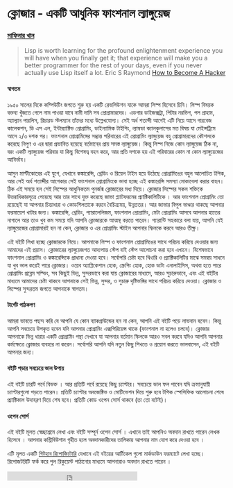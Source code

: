 # ক্লোজার - একটি আধুনিক ফাংশনাল ল্যাঙ্গুয়েজ
### [মাফিনার খান](http://code-shoily.tumblr.com)

> Lisp is worth learning for the profound enlightenment experience you will have when you finally get it; that experience will make you a better programmer for the rest of your days, even if you never actually use Lisp itself a lot.
> Eric S Raymond [How to Become A Hacker](http://www.catb.org/esr/faqs/hacker-howto.html)

#### স্বাগতম
১৯৫০ সালের দিকে কম্পিউটিং জগতে শুরু হয় একটি রেভলিউশন যাকে আমরা লিস্প হিসেবে চিনি। লিস্প বিষয়ক বক্তব্য খুঁজতে গেলে নাম পাওয়া যাবে নামী দামি সব প্রোগ্রামারদের। এডগার ডাইজক্সট্রা, পিটার নরভিগ, পল গ্রাহাম, অ্যাল্যান পারলিস, রিচারড স্টলম্যান তাঁদের মধ্যে উল্লেখযোগ্য। সেই অর্ধ শতাব্দী আগেই এটি নিয়ে আসে গারবেজ কালেকশন, ডি এস এল, ইন্টার‍্যাক্টিভ প্রোগ্রামিং, ডাইন্যামিক টাইপিং, ল্যাম্বডা ক্যালকুলাসের মত বিষয় যা মেইন্সট্রিমে আসে ২/৩ দশক পর। ফাংশনাল প্রোগ্রামিঙ্গের সম্ভ্রান্ত পরিবারের এই প্রোগ্রামিং ল্যাঙ্গুয়েজ বহু প্রোগ্রামারদের কৌশলকে করেছে নিপুণ ও এর দ্বারা প্রভাবিত হয়েছে বর্তমানের প্রায় সমস্ত ল্যাঙ্গুয়েজ। কিন্তু লিস্প নিজে কোন ল্যাঙ্গুয়েজ ঠিক না, বরং একটি ল্যাঙ্গুয়েজ পরিবার যা কিছু বিশেষত্ব বহন করে, আর প্রতি দশকে হয় এই পরিবারের কোন না কোন ল্যাঙ্গুয়েজের আবির্ভাব।

আসুন মাল্টীকোরের এই যুগে, যেখানে কঙ্কারেন্সি, থ্রেডিং ও রিয়েল টাইম হয়ে উঠেছে প্রোগ্রামিঙের বহুল আলোচিত টপিক, আর সেই অর্ধ শতাব্দীর আগেকার সেই ফাংশনাল প্রোগ্রামিংকে ভাবা হচ্ছে এই কঙ্কারেন্সি সমস্যা মোকাবেলা করার বাহন। ঠিক এই সময়ে হল সেই লিস্পের আধুনিকতম পুনর্জন্ম ক্লোজারের মধ্য দিয়ে। ক্লোজার লিস্পের সকল শক্তিকে উত্তরাধিকারসূত্রে পেয়েছে আর তার সাথে যুক্ত করেছে জাভা প্ল্যাটফরমের প্র্যাক্টিকালিটিকে । আর ফাংশনাল প্রোগ্রামিং তো রয়েছেই যা আপনার চিন্তাধারা ও কোডশিলতাকে করবে বৈচিত্র্যময়, উন্নততর। আর জাভার বিপুল ভাণ্ডার থাকছে আপনার ফরমায়েশ খাটার জন্য। কঙ্কারেন্সি, থ্রেডিং, প্যারালেলিজম, ফাংশনাল প্রোগ্রামিং, মেটা প্রোগ্রামিং আসবে আপনার হাতের নাগালে আর তাও খুব কম সময়ে যদি আপনি ক্লোজারকে আত্মস্থ করতে পারেন। গ্যারান্টি সহকারে বলা যায়, আপনি যেই ল্যাঙ্গুয়েজের প্রোগ্রামারই হন না কেন, ক্লোজার ও এর প্রোগ্রামিং স্টাইল আপনার স্কিলকে করবে আরও তীক্ষ্ণ। 

এই বইটি লিখা হচ্ছে ক্লোজারকে নিয়ে। আপনাকে লিস্প ও ফাংশনাল প্রোগ্রামিঙের সাথে পরিচয় করিয়ে দেওয়ার জন্য আমাদের এই প্রয়াস। ক্লোজারের ল্যাঙ্গুয়েজগত আদ্যপান্ত স্টেপ বাই স্টেপ আলোচনা করা হবে এখানে। বিশেষভাবে ফাংশনাল প্রোগ্রামিং ও কঙ্কারেন্সিকে প্রাধান্য দেওয়া হবে। সর্বোপরি চেষ্টা হবে থিওরি ও প্র্যাক্টিকালিটির মাঝে সমন্বয় সাধনে যা খুব ভাল করেই পারে ক্লোজার। ওয়েব অ্যাপ্লিকেশান হোক, স্ক্রেপিং হোক, হোক ডাটা এনালাইসিস, অথবা হতে পারে প্রোগ্রামিং প্রব্লেম সল্ভিং, সব কিছুই ভিন্ন, সুন্দরভাবে করা যায় ক্লোজারের মাধ্যমে, আরও সুচারুভাবে, এবং এই বইটির মাধ্যমে আমাদের চেষ্টা থাকবে আপনাকে সেই ভিন্ন, সুন্দর, ও সুচারু দৃষ্টিভঙ্গির সাথে পরিচয় করিয়ে দেওয়া। ক্লোজার ও লিস্পের সুন্দরতম জগতে আপনাকে স্বাগতম। 

#### টার্গেট পাঠকগণ
আমরা ভাবতে পছন্দ করি যে আপনি যে কোন ব্যাকগ্রাউন্ডের হন না কেন, আপনি এই বইটি পড়ে লাভবান হবেন। কিন্তু আপনি সবচেয়ে উপকৃত হবেন যদি আপনার প্রোগ্রামিং এক্সপিরিয়েন্স থাকে (ফাংশনাল না হলেও চলবে)। ক্লোজার আপনাকে ভিন্ন ধারার একটি প্রোগ্রামিং পন্থা দেখাবে যা আপনার বর্তমান স্কিলকে আরও সবল করবে যদিও আপনি আপনার কর্মক্ষেত্রে ক্লোজার ব্যবহার না করেন। সর্বোপরি আপনি যদি নতুন কিছু শিখতে ও প্রয়োগ করতে ভালবাসেন, এই বইটি আপনার জন্য। 
 
#### বইটি পড়ার সবচেয়ে ভাল উপায়
এই বইটি চারটি পর্বে বিভক্ত । আর প্রতিটি পর্বে রয়েছে কিছু চ্যাপ্টার। সবচেয়ে ভাল ফল পাবেন যদি ক্রমানুযায়ী চ্যাপ্টারগুলো পড়তে পারেন। প্রতিটি চ্যাপ্টার অবজেক্টিভ ও মোটিভেশন দিয়ে শুরু হবে টপিক স্পেসিফিক আলোচনা শেষে প্র্যাক্টিকাল উদাহরণ দিয়ে শেষ হবে। প্রতিটি কোড ওপেন সোর্স থাকবে (তা তো বটেই)। 

#### ওপেন সোর্স

এই বইটি মূলত স্বেচ্ছাশ্রমে লেখা এবং বইটি সম্পূর্ন ওপেন সোর্স । এখানে তাই আপনিও অবদান রাখতে পারেন লেখক হিসেবে । আপনার কন্ট্রিবিউশান গৃহীত হলে অবদানকারীদের তালিকায় আপনার নাম যোগ করে দেওয়া হবে ।

এটি মূলত একটি [গিটহাব রিপোজিটোরি](https://github.com/howtocode-com-bd/clojure.howtocode.com.bd) যেখানে এই বইয়ের আর্টিকেল গুলো মার্কডাউন ফরম্যাটে লেখা হচ্ছে। রিপোজটরিটি ফর্ক করে পুল রিকুয়েস্ট পাঠানোর মাধ্যমে আপনারাও অবদান রাখতে পারেন ।

<iframe src="https://www.facebook.com/plugins/like.php?href=http%3A%2F%2Fclojure.howtocode.com.bd&amp;width&amp;layout=button_count&amp;action=like&amp;show_faces=false&amp;share=true&amp;height=21&amp;appId=353725671441956" scrolling="no" frameborder="0" style="border:none; overflow:hidden; height:21px;" allowTransparency="true"></iframe>
